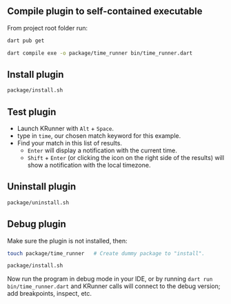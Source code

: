 ## Compile plugin to self-contained executable

From project root folder run:

```bash
dart pub get
```

```bash
dart compile exe -o package/time_runner bin/time_runner.dart
```


## Install plugin

```bash
package/install.sh
```


## Test plugin

- Launch KRunner with `Alt` + `Space`.
- type in `time`, our chosen match keyword for this example.
- Find your match in this list of results.
  - `Enter` will display a notification with the current time.
  - `Shift` + `Enter` (or clicking the icon on the right side of the results)
    will show a notification with the local timezone.


## Uninstall plugin

```bash
package/uninstall.sh
```


## Debug plugin

Make sure the plugin is not installed, then:

```bash
touch package/time_runner   # Create dummy package to "install".
```

```bash
package/install.sh
```

Now run the program in debug mode in your IDE, or by running `dart run
bin/time_runner.dart` and KRunner calls will connect to the debug version; add
breakpoints, inspect, etc.
